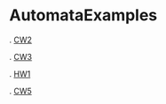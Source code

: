 # AutomataExamples
. [CW2](https://zeynasip.github.io/AutomataExamples/cw2.html)

. [CW3](https://zeynasip.github.io/AutomataExamples/cw3.html)

. [HW1](https://zeynasip.github.io/AutomataExamples/hw1.html)

. [CW5](https://zeynasip.github.io/AutomataExamples/hw1.html)
